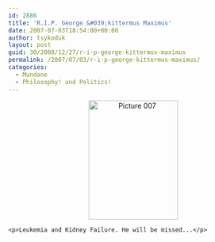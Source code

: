 ```yaml
---
id: 2886
title: 'R.I.P. George &#039;kittermus Maximus'
date: 2007-07-03T18:54:00+00:00
author: tsykoduk
layout: post
guid: 30/2008/12/27/r-i-p-george-kittermus-maximus
permalink: /2007/07/03/r-i-p-george-kittermus-maximus/
categories:
  - Mundane
  - Philosophy! and Politics!
---
```

<center><a href="http://www.flickr.com/photos/tsykoduk/8479792/" title="Photo Sharing"><img src="http://farm1.static.flickr.com/6/8479792_6878ca92d3_m.jpg" width="180" height="240" alt="Picture 007" /></a></center>

	<p>Leukemia and Kidney Failure. He will be missed...</p>